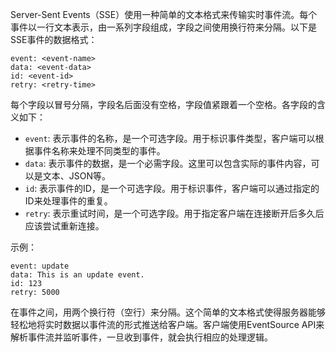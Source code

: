 Server-Sent Events（SSE）使用一种简单的文本格式来传输实时事件流。每个事件以一行文本表示，由一系列字段组成，字段之间使用换行符来分隔。以下是SSE事件的数据格式：

```
event: <event-name>
data: <event-data>
id: <event-id>
retry: <retry-time>
```

每个字段以冒号分隔，字段名后面没有空格，字段值紧跟着一个空格。各字段的含义如下：

- `event`: 表示事件的名称，是一个可选字段。用于标识事件类型，客户端可以根据事件名称来处理不同类型的事件。
- `data`: 表示事件的数据，是一个必需字段。这里可以包含实际的事件内容，可以是文本、JSON等。
- `id`: 表示事件的ID，是一个可选字段。用于标识事件，客户端可以通过指定的ID来处理事件的重复。
- `retry`: 表示重试时间，是一个可选字段。用于指定客户端在连接断开后多久后应该尝试重新连接。

示例：
```
event: update
data: This is an update event.
id: 123
retry: 5000
```

在事件之间，用两个换行符（空行）来分隔。这个简单的文本格式使得服务器能够轻松地将实时数据以事件流的形式推送给客户端。客户端使用EventSource API来解析事件流并监听事件，一旦收到事件，就会执行相应的处理逻辑。